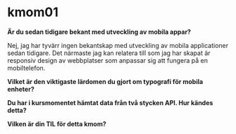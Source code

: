 # kmom01

__Är du sedan tidigare bekant med utveckling av mobila appar?__

Nej, jag har tyvärr ingen bekantskap med utveckling av mobila applicationer sedan tidigare. Det närmaste jag kan relatera till som jag har skapat är responsiv design av webbplatser som anpassar sig att fungera på en mobiltelefon.

__Vilket är den viktigaste lärdomen du gjort om typografi för mobila enheter?__

__Du har i kursmomentet hämtat data från två stycken API. Hur kändes detta?__

__Vilken är din TIL för detta kmom?__

